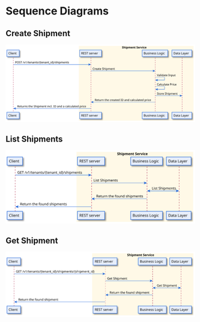 # Sequence Diagrams

## Create Shipment

![create_shipment.svg](diagrams/create_shipment.svg)

## List Shipments

![list_shipments.svg](diagrams/list_shipments.svg)

## Get Shipment

![get_shipment.svg](diagrams/get_shipment.svg)
